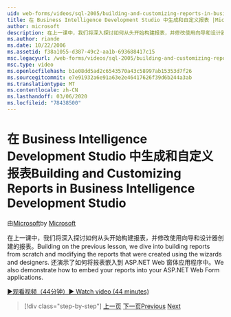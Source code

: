 ```yaml
---
uid: web-forms/videos/sql-2005/building-and-customizing-reports-in-business-intelligence-development-studio
title: 在 Business Intelligence Development Studio 中生成和自定义报表 |Microsoft Docs
author: microsoft
description: 在上一课中，我们将深入探讨如何从头开始构建报表，并修改使用向导和设计器创建的报表。 我们 。
ms.author: riande
ms.date: 10/22/2006
ms.assetid: f38a1055-d387-49c2-aa1b-693688417c15
msc.legacyurl: /web-forms/videos/sql-2005/building-and-customizing-reports-in-business-intelligence-development-studio
msc.type: video
ms.openlocfilehash: b1e08dd5ad2c6543570a43c58997ab15353d7f26
ms.sourcegitcommit: e7e91932a6e91a63e2e46417626f39d6b244a3ab
ms.translationtype: MT
ms.contentlocale: zh-CN
ms.lasthandoff: 03/06/2020
ms.locfileid: "78438500"
---
```

# <a name="building-and-customizing-reports-in-business-intelligence-development-studio"></a><span data-ttu-id="7d7cf-104">在 Business Intelligence Development Studio 中生成和自定义报表</span><span class="sxs-lookup"><span data-stu-id="7d7cf-104">Building and Customizing Reports in Business Intelligence Development Studio</span></span>

<span data-ttu-id="7d7cf-105">由[Microsoft](https://github.com/microsoft)</span><span class="sxs-lookup"><span data-stu-id="7d7cf-105">by [Microsoft](https://github.com/microsoft)</span></span>

<span data-ttu-id="7d7cf-106">在上一课中，我们将深入探讨如何从头开始构建报表，并修改使用向导和设计器创建的报表。</span><span class="sxs-lookup"><span data-stu-id="7d7cf-106">Building on the previous lesson, we dive into building reports from scratch and modifying the reports that were created using the wizards and designers.</span></span> <span data-ttu-id="7d7cf-107">还演示了如何将报表嵌入到 ASP.NET Web 窗体应用程序中。</span><span class="sxs-lookup"><span data-stu-id="7d7cf-107">We also demonstrate how to embed your reports into your ASP.NET Web Form applications.</span></span>

[<span data-ttu-id="7d7cf-108">&#9654;观看视频（44分钟）</span><span class="sxs-lookup"><span data-stu-id="7d7cf-108">&#9654; Watch video (44 minutes)</span></span>](https://channel9.msdn.com/Blogs/ASP-NET-Site-Videos/building-and-customizing-reports-in-business-intelligence-development-studio)

> [!div class="step-by-step"]
> <span data-ttu-id="7d7cf-109">[上一页](getting-started-with-reporting-services.md)
> [下一页](creating-and-using-stored-procedures.md)</span><span class="sxs-lookup"><span data-stu-id="7d7cf-109">[Previous](getting-started-with-reporting-services.md)
[Next](creating-and-using-stored-procedures.md)</span></span>
